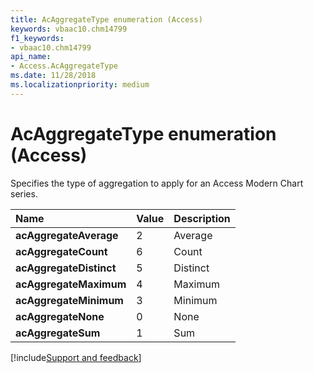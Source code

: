 ```yaml
---
title: AcAggregateType enumeration (Access)
keywords: vbaac10.chm14799
f1_keywords:
- vbaac10.chm14799
api_name:
- Access.AcAggregateType
ms.date: 11/28/2018
ms.localizationpriority: medium
---
```



# AcAggregateType enumeration (Access)

Specifies the type of aggregation to apply for an Access Modern Chart series.

|Name|Value|Description|
|:-----|:-----|:-----|
|**acAggregateAverage**|2|Average|
|**acAggregateCount**|6|Count|
|**acAggregateDistinct**|5|Distinct|
|**acAggregateMaximum**|4|Maximum|
|**acAggregateMinimum**|3|Minimum|
|**acAggregateNone**|0|None|
|**acAggregateSum**|1|Sum|

[!include[Support and feedback](~/includes/feedback-boilerplate.md)]
